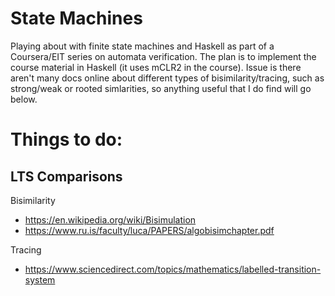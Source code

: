 # State Machines
Playing about with finite state machines and Haskell as part of a Coursera/EIT series on automata verification. The plan is to implement the course material in Haskell (it uses mCLR2 in the course). Issue is there aren't many docs online about different types of bisimilarity/tracing, such as strong/weak or rooted simlarities, so anything useful that I do find will go below. 

# Things to do: 
## LTS Comparisons
Bisimilarity 
- https://en.wikipedia.org/wiki/Bisimulation
- https://www.ru.is/faculty/luca/PAPERS/algobisimchapter.pdf

Tracing 
- https://www.sciencedirect.com/topics/mathematics/labelled-transition-system
